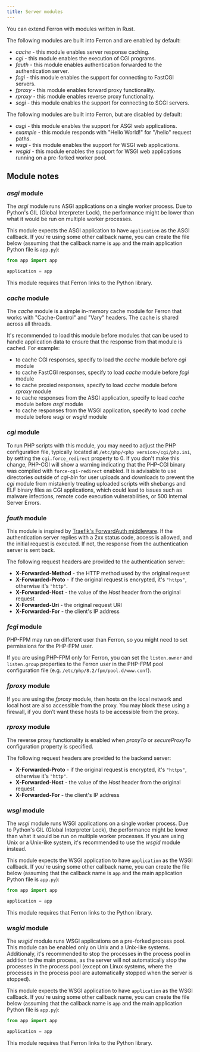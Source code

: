 ```yaml
---
title: Server modules
---
```


You can extend Ferron with modules written in Rust.

The following modules are built into Ferron and are enabled by default:

- _cache_ - this module enables server response caching.
- _cgi_ - this module enables the execution of CGI programs.
- _fauth_ - this module enables authentication forwarded to the authentication server.
- _fcgi_ - this module enables the support for connecting to FastCGI servers.
- _fproxy_ - this module enables forward proxy functionality.
- _rproxy_ - this module enables reverse proxy functionality.
- _scgi_ - this module enables the support for connecting to SCGI servers.

The following modules are built into Ferron, but are disabled by default:

- _asgi_ - this module enables the support for ASGI web applications.
- _example_ - this module responds with "Hello World!" for "/hello" request paths.
- _wsgi_ - this module enables the support for WSGI web applications.
- _wsgid_ - this module enables the support for WSGI web applications running on a pre-forked worker pool.

## Module notes

### _asgi_ module

The _asgi_ module runs ASGI applications on a single worker process. Due to Python's GIL (Global Interpreter Lock), the performance might be lower than what it would be run on multiple worker processes.

This module expects the ASGI application to have `application` as the ASGI callback. If you're using some other callback name, you can create the file below (assuming that the callback name is `app` and the main application Python file is `app.py`):

```python
from app import app

application = app
```

This module requires that Ferron links to the Python library.

### _cache_ module

The _cache_ module is a simple in-memory cache module for Ferron that works with "Cache-Control" and "Vary" headers. The cache is shared across all threads.

It's recommended to load this module before modules that can be used to handle application data to ensure that the response from that module is cached. For example:

- to cache CGI responses, specify to load the _cache_ module before _cgi_ module
- to cache FastCGI responses, specify to load _cache_ module before _fcgi_ module
- to cache proxied responses, specify to load _cache_ module before _rproxy_ module
- to cache responses from the ASGI application, specify to load _cache_ module before _asgi_ module
- to cache responses from the WSGI application, specify to load _cache_ module before _wsgi_ or _wsgid_ module

### _cgi_ module

To run PHP scripts with this module, you may need to adjust the PHP configuration file, typically located at `/etc/php/<php version>/cgi/php.ini`, by setting the `cgi.force_redirect` property to 0. If you don't make this change, PHP-CGI will show a warning indicating that the PHP-CGI binary was compiled with `force-cgi-redirect` enabled. It is advisable to use directories outside of _cgi-bin_ for user uploads and downloads to prevent the _cgi_ module from mistakenly treating uploaded scripts with shebangs and ELF binary files as CGI applications, which could lead to issues such as malware infections, remote code execution vulnerabilities, or 500 Internal Server Errors.

### _fauth_ module

This module is inspired by [Traefik's ForwardAuth middleware](https://doc.traefik.io/traefik/middlewares/http/forwardauth/). If the authentication server replies with a 2xx status code, access is allowed, and the initial request is executed. If not, the response from the authentication server is sent back.

The following request headers are provided to the authentication server:

- **X-Forwarded-Method** - the HTTP method used by the original request
- **X-Forwarded-Proto** - if the original request is encrypted, it's `"https"`, otherwise it's `"http"`.
- **X-Forwarded-Host** - the value of the _Host_ header from the original request
- **X-Forwarded-Uri** - the original request URI
- **X-Forwarded-For** - the client's IP address

### _fcgi_ module

PHP-FPM may run on different user than Ferron, so you might need to set permissions for the PHP-FPM user.

If you are using PHP-FPM only for Ferron, you can set the `listen.owner` and `listen.group` properties to the Ferron user in the PHP-FPM pool configuration file (e.g. `/etc/php/8.2/fpm/pool.d/www.conf`).

### _fproxy_ module

If you are using the _fproxy_ module, then hosts on the local network and local host are also accessible from the proxy. You may block these using a firewall, if you don’t want these hosts to be accessible from the proxy.

### _rproxy_ module

The reverse proxy functionality is enabled when _proxyTo_ or _secureProxyTo_ configuration property is specified.

The following request headers are provided to the backend server:

- **X-Forwarded-Proto** - if the original request is encrypted, it's `"https"`, otherwise it's `"http"`.
- **X-Forwarded-Host** - the value of the _Host_ header from the original request
- **X-Forwarded-For** - the client's IP address

### _wsgi_ module

The _wsgi_ module runs WSGI applications on a single worker process. Due to Python's GIL (Global Interpreter Lock), the performance might be lower than what it would be run on multiple worker processes. If you are using Unix or a Unix-like system, it's recommended to use the _wsgid_ module instead.

This module expects the WSGI application to have `application` as the WSGI callback. If you're using some other callback name, you can create the file below (assuming that the callback name is `app` and the main application Python file is `app.py`):

```python
from app import app

application = app
```

This module requires that Ferron links to the Python library.

### _wsgid_ module

The _wsgid_ module runs WSGI applications on a pre-forked process pool. This module can be enabled only on Unix and a Unix-like systems. Additionaly, it's recommended to stop the processes in the process pool in addition to the main process, as the server will not automatically stop the processes in the process pool (except on Linux systems, where the processes in the process pool are automatically stopped when the server is stopped).

This module expects the WSGI application to have `application` as the WSGI callback. If you're using some other callback name, you can create the file below (assuming that the callback name is `app` and the main application Python file is `app.py`):

```python
from app import app

application = app
```

This module requires that Ferron links to the Python library.
